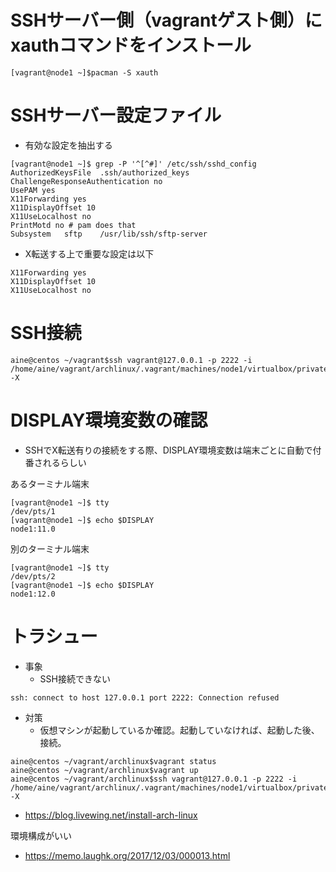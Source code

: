 # SSHサーバー側（vagrantゲスト側）にxauthコマンドをインストール

```
[vagrant@node1 ~]$pacman -S xauth
```

# SSHサーバー設定ファイル

- 有効な設定を抽出する
```
[vagrant@node1 ~]$ grep -P '^[^#]' /etc/ssh/sshd_config
AuthorizedKeysFile	.ssh/authorized_keys
ChallengeResponseAuthentication no
UsePAM yes
X11Forwarding yes
X11DisplayOffset 10
X11UseLocalhost no
PrintMotd no # pam does that
Subsystem	sftp	/usr/lib/ssh/sftp-server
```
- X転送する上で重要な設定は以下
```
X11Forwarding yes
X11DisplayOffset 10
X11UseLocalhost no
```


# SSH接続

```
aine@centos ~/vagrant$ssh vagrant@127.0.0.1 -p 2222 -i /home/aine/vagrant/archlinux/.vagrant/machines/node1/virtualbox/private_key -X
```

# DISPLAY環境変数の確認

- SSHでX転送有りの接続をする際、DISPLAY環境変数は端末ごとに自動で付番されるらしい

あるターミナル端末
```
[vagrant@node1 ~]$ tty
/dev/pts/1
[vagrant@node1 ~]$ echo $DISPLAY
node1:11.0
```

別のターミナル端末
```
[vagrant@node1 ~]$ tty
/dev/pts/2
[vagrant@node1 ~]$ echo $DISPLAY
node1:12.0
```


# トラシュー

- 事象
  - SSH接続できない
```
ssh: connect to host 127.0.0.1 port 2222: Connection refused
```

- 対策
  - 仮想マシンが起動しているか確認。起動していなければ、起動した後、接続。
```
aine@centos ~/vagrant/archlinux$vagrant status
aine@centos ~/vagrant/archlinux$vagrant up
aine@centos ~/vagrant/archlinux$ssh vagrant@127.0.0.1 -p 2222 -i /home/aine/vagrant/archlinux/.vagrant/machines/node1/virtualbox/private_key -X
```

- https://blog.livewing.net/install-arch-linux


環境構成がいい
- https://memo.laughk.org/2017/12/03/000013.html
